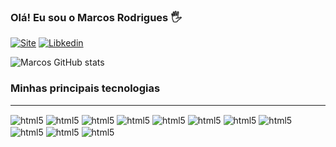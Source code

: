 ### Olá! Eu sou o Marcos Rodrigues 🖐️

[![Site](https://img.shields.io/badge/site_marcosrodrigues-000000?style=for-the-badge&logo=About.me&logoColor=white)](https://marcosrodrigues.net/)
[![Libkedin](https://img.shields.io/badge/LinkedIn-0077B5?style=for-the-badge&logo=linkedin&logoColor=white)](https://marcosrodrigues.net/)

![Marcos GitHub stats](https://github-readme-stats.vercel.app/api?username=marcossousarodrigues&show_icons=true&theme=dracula)

### Minhas principais tecnologias
<hr>
<div style="display: inline-block">
    <img align="center" src="https://img.shields.io/badge/HTML5-E34F26?style=for-the-badge&logo=html5&logoColor=white" alt="html5" />
</div>
<div style="display: inline-block">
    <img align="center" src="https://img.shields.io/badge/CSS3-1572B6?style=for-the-badge&logo=css3&logoColor=white" alt="html5" />
</div>
<div style="display: inline-block">
    <img align="center" src="https://img.shields.io/badge/Bootstrap-563D7C?style=for-the-badge&logo=bootstrap&logoColor=white" alt="html5" />
</div>
<div style="display: inline-block">
    <img align="center" src="https://img.shields.io/badge/JavaScript-F7DF1E?style=for-the-badge&logo=javascript&logoColor=black" alt="html5" />
</div>
<div style="display: inline-block">
    <img align="center" src="https://img.shields.io/badge/React-20232A?style=for-the-badge&logo=react&logoColor=61DAFB" alt="html5" />
</div>
<div style="display: inline-block">
    <img align="center" src="https://img.shields.io/badge/Vue.js-35495E?style=for-the-badge&logo=vue.js&logoColor=4FC08D" alt="html5" />
</div>
<div style="display: inline-block">
    <img align="center" src="https://img.shields.io/badge/Node.js-43853D?style=for-the-badge&logo=node.js&logoColor=white" alt="html5" />
</div>
<div style="display: inline-block">
    <img align="center" src="https://img.shields.io/badge/PHP-777BB4?style=for-the-badge&logo=php&logoColor=white" alt="html5" />
</div>
<div style="display: inline-block">
    <img align="center" src="https://img.shields.io/badge/Laravel-FF2D20?style=for-the-badge&logo=laravel&logoColor=white" alt="html5" />
</div>
<div style="display: inline-block">
    <img align="center" src="https://img.shields.io/badge/C%23-239120?style=for-the-badge&logo=c-sharp&logoColor=white" alt="html5" />
</div>

<div style="display: inline-block">
    <img align="center" src="https://img.shields.io/badge/Java-ED8B00?style=for-the-badge&logo=openjdk&logoColor=white" alt="html5" />
</div>
